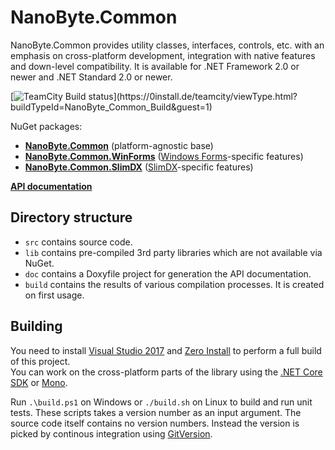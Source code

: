 NanoByte.Common
===============

NanoByte.Common provides utility classes, interfaces, controls, etc. with an emphasis on cross-platform development, integration with native features and down-level compatibility. It is available for .NET Framework 2.0 or newer and .NET Standard 2.0 or newer.

[![TeamCity Build status](https://0install.de/teamcity/app/rest/builds/buildType:(id:NanoByte_Common_Build)/statusIcon)](https://0install.de/teamcity/viewType.html?buildTypeId=NanoByte_Common_Build&guest=1)

NuGet packages:
- **[NanoByte.Common](https://www.nuget.org/packages/NanoByte.Common/)** (platform-agnostic base)
- **[NanoByte.Common.WinForms](https://www.nuget.org/packages/NanoByte.Common.WinForms/)** ([Windows Forms](https://docs.microsoft.com/en-us/dotnet/framework/winforms/)-specific features)
- **[NanoByte.Common.SlimDX](https://www.nuget.org/packages/NanoByte.Common.SlimDX/)** ([SlimDX](http://slimdx.org/)-specific features)

**[API documentation](http://nano-byte.de/common/api/)**

Directory structure
-------------------
- `src` contains source code.
- `lib` contains pre-compiled 3rd party libraries which are not available via NuGet.
- `doc` contains a Doxyfile project for generation the API documentation.
- `build` contains the results of various compilation processes. It is created on first usage.

Building
--------
You need to install [Visual Studio 2017](https://www.visualstudio.com/downloads/) and [Zero Install](http://0install.de/downloads/) to perform a full build of this project.  
You can work on the cross-platform parts of the library using the [.NET Core SDK](https://www.microsoft.com/net/download) or [Mono](https://www.mono-project.com/download/stable/).

Run `.\build.ps1` on Windows or `./build.sh` on Linux to build and run unit tests. These scripts takes a version number as an input argument. The source code itself contains no version numbers. Instead the version is picked by continous integration using [GitVersion](http://gitversion.readthedocs.io/).
